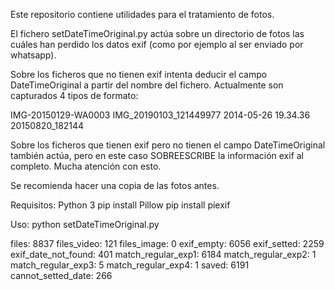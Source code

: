 Este repositorio contiene utilidades para el tratamiento de fotos.

El fichero setDateTimeOriginal.py actúa sobre un directorio de fotos las cuáles han perdido los datos exif (como por ejemplo al ser enviado por whatsapp). 

Sobre los ficheros que no tienen exif intenta deducir el campo DateTimeOriginal a partir del nombre del fichero. Actualmente son capturados 4 tipos de formato:

IMG-20150129-WA0003
IMG_20190103_121449977
2014-05-26 19.34.36
20150820_182144

Sobre los ficheros que tienen exif pero no tienen el campo DateTimeOriginal también actúa, pero en este caso SOBREESCRIBE la información exif al completo. Mucha atención con esto.


Se recomienda hacer una copia de las fotos antes.


Requisitos:
Python 3
pip install Pillow
pip install piexif


Uso:
python setDateTimeOriginal.py


files: 8837
files_video: 121
files_image: 0
exif_empty: 6056
exif_setted: 2259
exif_date_not_found: 401
match_regular_exp1: 6184
match_regular_exp2: 1
match_regular_exp3: 5
match_regular_exp4: 1
saved: 6191
cannot_setted_date: 266
